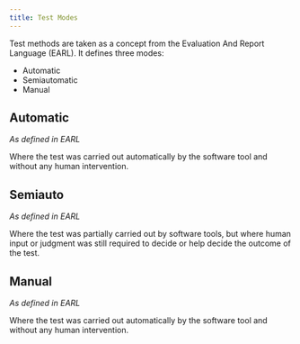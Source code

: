 ```yaml
---
title: Test Modes
---
```


Test methods are taken as a concept from the Evaluation And Report Language (EARL). It defines three modes:

- Automatic
- Semiautomatic
- Manual


## Automatic
*As defined in EARL*

Where the test was carried out automatically by the software tool and without any human intervention.


## Semiauto
*As defined in EARL*

Where the test was partially carried out by software tools, but where human input or judgment was still required to decide or help decide the outcome of the test.


## Manual
*As defined in EARL*

Where the test was carried out automatically by the software tool and without any human intervention.
